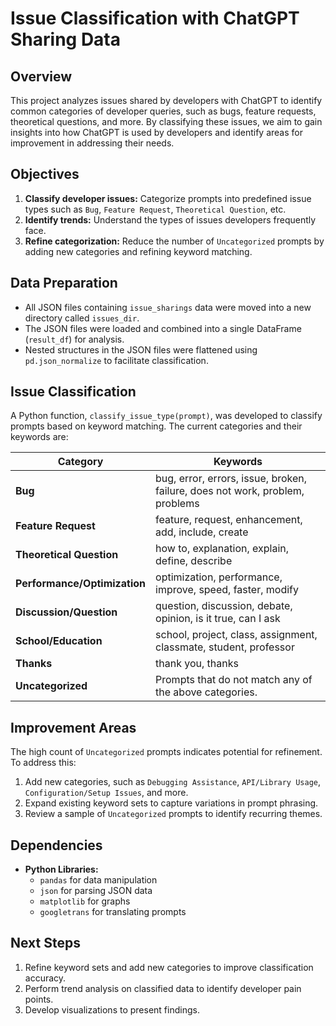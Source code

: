 # Issue Classification with ChatGPT Sharing Data

## Overview
This project analyzes issues shared by developers with ChatGPT to identify common categories of developer queries, such as bugs, feature requests, theoretical questions, and more. By classifying these issues, we aim to gain insights into how ChatGPT is used by developers and identify areas for improvement in addressing their needs.

## Objectives
1. **Classify developer issues:** Categorize prompts into predefined issue types such as `Bug`, `Feature Request`, `Theoretical Question`, etc.
2. **Identify trends:** Understand the types of issues developers frequently face.
3. **Refine categorization:** Reduce the number of `Uncategorized` prompts by adding new categories and refining keyword matching.

## Data Preparation
- All JSON files containing `issue_sharings` data were moved into a new directory called `issues_dir`.
- The JSON files were loaded and combined into a single DataFrame (`result_df`) for analysis.
- Nested structures in the JSON files were flattened using `pd.json_normalize` to facilitate classification.

## Issue Classification
A Python function, `classify_issue_type(prompt)`, was developed to classify prompts based on keyword matching. The current categories and their keywords are:

| **Category**              | **Keywords**                                                                                  |
|---------------------------|----------------------------------------------------------------------------------------------|
| **Bug**                   | bug, error, errors, issue, broken, failure, does not work, problem, problems                  |
| **Feature Request**       | feature, request, enhancement, add, include, create                                           |
| **Theoretical Question**  | how to, explanation, explain, define, describe                                                |
| **Performance/Optimization** | optimization, performance, improve, speed, faster, modify                                     |
| **Discussion/Question**   | question, discussion, debate, opinion, is it true, can I ask                                  |
| **School/Education**      | school, project, class, assignment, classmate, student, professor                             |
| **Thanks**                | thank you, thanks                                                                             |
| **Uncategorized**         | Prompts that do not match any of the above categories.                                        |

## Improvement Areas
The high count of `Uncategorized` prompts indicates potential for refinement. To address this:
1. Add new categories, such as `Debugging Assistance`, `API/Library Usage`, `Configuration/Setup Issues`, and more.
2. Expand existing keyword sets to capture variations in prompt phrasing.
3. Review a sample of `Uncategorized` prompts to identify recurring themes.

## Dependencies
- **Python Libraries:**
  - `pandas` for data manipulation
  - `json` for parsing JSON data
  - `matplotlib` for graphs
  - `googletrans` for translating prompts

## Next Steps
1. Refine keyword sets and add new categories to improve classification accuracy.
2. Perform trend analysis on classified data to identify developer pain points.
3. Develop visualizations to present findings.
